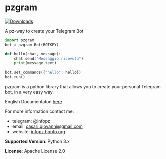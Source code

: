 # pzgram
[![Downloads](http://pepy.tech/badge/pzgram)](http://pepy.tech/count/pzgram)

A pz-way to create your Telegram Bot

```python
import pzgram
bot = pzgram.Bot(BOTKEY)

def hello(chat, message):
    chat.send("Messaggio ricevuto")
    print(message.text)
    
bot.set_commands({"hello": hello})
bot.run()
```

pzgram is a python library that allows you to create your personal Telegram bot, in a very easy way.

English Documentaton [here](https://infopz.github.io/pzgram/)

For more information contact me:
* telegram: @infopz
* email: casari.giovanni@gmail.com
* website: [infopz.hopto.org](http://infopz.hopto.org)

**Supported Version**: Python 3.x

**License**: Apache License 2.0
